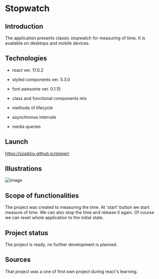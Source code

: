 # Stopwatch

## Introduction

The application presents classic stopwatch for measuring of time. It is available on desktops and mobile devices.

## Technologies

* react ver. 17.0.2
* styled components ver. 5.3.0
* font awesome ver. 0.1.15

* class and functional components mix
* methods of lifecycle 
* asynchronus intervals 
* media queries

## Launch

https://szadziu.github.io/stoper/

## Illustrations

![image](https://user-images.githubusercontent.com/73105872/153708167-18f2073d-8580-4227-805b-8f3833f17237.png)

## Scope of functionalities

The project was created to measuring the time. At 'start' button we start measure of time. We can also stop the time and release it again. Of course we can reset whole application to the initial state.

## Project status

The project is ready, no further development is planned.

## Sources

That project was a one of first own project during react's learning.
